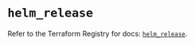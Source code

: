 # `helm_release`

Refer to the Terraform Registry for docs: [`helm_release`](https://registry.terraform.io/providers/hashicorp/helm/2.13.1/docs/resources/release).
